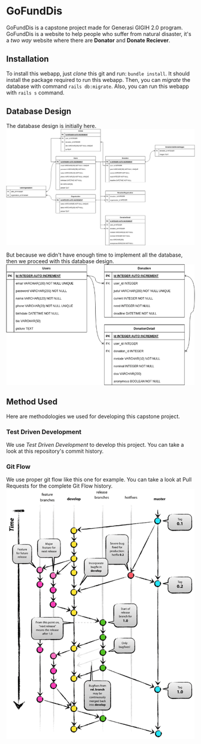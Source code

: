 # GoFundDis

GoFundDis is a capstone project made for Generasi GIGIH 2.0 program. GoFundDis is a website to help people who suffer from natural disaster, it's a *two way* website where there are **Donator** and **Donate Reciever**.

## Installation

To install this webapp, just *clone* this git and run: `bundle install`. It should install the package required to run this webapp. Then, you can *migrate* the database with command `rails db:migrate`. Also, you can run this webapp with `rails s` command.

## Database Design

The database design is initially here.
![Actual Database Design](/Actual.png)

But because we didn't have enough time to implement all the database, then we proceed with this database design.
![Implemented Database Design](/Implemented.png)

## Method Used

Here are methodologies we used for developing this capstone project.

### Test Driven Development

We use *Test Driven Development* to develop this project. You can take a look at this repository's commit history.

### Git Flow

We use proper git flow like this one for example. You can take a look at Pull Requests for the complete Git Flow history.
![Git Flow](/GitFlow.png)